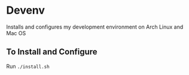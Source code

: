 # Devenv

Installs and configures my development environment on Arch Linux and Mac OS

## To Install and Configure
Run `./install.sh`
